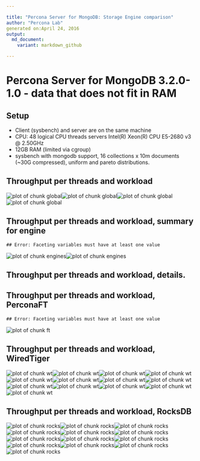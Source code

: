```yaml
---

title: "Percona Server for MongoDB: Storage Engine comparison"
author: "Percona Lab"
generated on:April 24, 2016
output:
  md_document:
    variant: markdown_github

---
```



# Percona Server for MongoDB 3.2.0-1.0 - data that does not fit in RAM 

## Setup

* Client (sysbench) and server are on the same machine
* CPU: 48 logical CPU threads servers Intel(R) Xeon(R) CPU E5-2680 v3 @ 2.50GHz
* 12GB RAM (limited via cgroup)
* sysbench with mongodb support, 16 collections x 10m documents (~30G compressed), uniform and pareto distributions. 

## Throughput per threads and workload

![plot of chunk global](figure/global-1.png)![plot of chunk global](figure/global-2.png)![plot of chunk global](figure/global-3.png)![plot of chunk global](figure/global-4.png)

## Throughput per threads and workload, summary for engine


```
## Error: Faceting variables must have at least one value
```

![plot of chunk engines](figure/engines-1.png)![plot of chunk engines](figure/engines-2.png)

## Throughput per threads and workload, details. 
## Throughput per threads and workload, PerconaFT


```
## Error: Faceting variables must have at least one value
```

![plot of chunk ft](figure/ft-1.png)

## Throughput per threads and workload, WiredTiger

![plot of chunk wt](figure/wt-1.png)![plot of chunk wt](figure/wt-2.png)![plot of chunk wt](figure/wt-3.png)![plot of chunk wt](figure/wt-4.png)![plot of chunk wt](figure/wt-5.png)![plot of chunk wt](figure/wt-6.png)![plot of chunk wt](figure/wt-7.png)![plot of chunk wt](figure/wt-8.png)![plot of chunk wt](figure/wt-9.png)![plot of chunk wt](figure/wt-10.png)![plot of chunk wt](figure/wt-11.png)![plot of chunk wt](figure/wt-12.png)![plot of chunk wt](figure/wt-13.png)

## Throughput per threads and workload, RocksDB

![plot of chunk rocks](figure/rocks-1.png)![plot of chunk rocks](figure/rocks-2.png)![plot of chunk rocks](figure/rocks-3.png)![plot of chunk rocks](figure/rocks-4.png)![plot of chunk rocks](figure/rocks-5.png)![plot of chunk rocks](figure/rocks-6.png)![plot of chunk rocks](figure/rocks-7.png)![plot of chunk rocks](figure/rocks-8.png)![plot of chunk rocks](figure/rocks-9.png)![plot of chunk rocks](figure/rocks-10.png)![plot of chunk rocks](figure/rocks-11.png)![plot of chunk rocks](figure/rocks-12.png)![plot of chunk rocks](figure/rocks-13.png)
